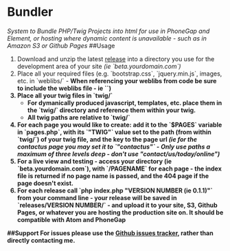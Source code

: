 # Bundler
<i>System to Bundle PHP/Twig Projects into html for use in PhoneGap and Element, or hosting where dynamic content is unavailable - such as in Amazon S3 or Github Pages</i>
##Usage
<ol>
	<li>Download and unzip the latest <a href="https://github.com/Jbithell/Bundler/releases">release</a> into a directory you use for the development area of your site <i>(ie `beta.yourdomain.com`)</i></li>
	<li>Place all your required files (e.g. `bootstrap.css`, `jquery.min.js`, images, etc. in `weblibs/` - <b>When referencing your weblibs from code be sure to include the weblibs file - ie `<script src="weblibs/jquery.min.js"></script>`)</li>
	<li>Place all your twig files in `twig/`
		<ul>
			<li>For dymanically produced javascript, templates, etc. place them in the `twig/` directory and reference them within your twig.</li>
			<li><b>All twig paths are relative to `twig/`</b></li>
		</ul>
	</li>
	<li>For each page you would like to create: add it to the `$PAGES` variable in `pages.php`, with its `"TWIG"` value set to the path (from within `twig/`) of your twig file, and the key to the page url <i>(ie for the contactus page you may set it to `"contactus"` - <b>Only use paths a maximum of three levels deep - don't use "contact/us/today/online"</b>)</i></li>
	<li><b>For a live view and testing</b> - access your directory (ie `beta.yourdomain.com`), with `/PAGENAME` for each page - <b>the index file is returned if no page name is passed</b>, and the 404 page if the page doesn't exist.</li>
	<li>For each release call `php index.php "VERSION NUMBER (ie 0.1.1)"` from your command line - your release will be saved in `releases/VERSION NUMBER/` - and upload it to your site, S3, Github Pages, or whatever you are hosting the production site on. It should be compatible with Atom and PhoneGap</li>
</ol>
##Support
For issues please use the <a href="https://github.com/Jbithell/Bundler/issues">Github issues tracker</a>, rather than directly contacting me.
